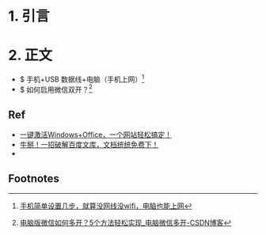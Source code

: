 # 1. 引言


# 2. 正文
- $ 手机+USB 数据线+电脑（手机上网）[^1]
- $ 如何启用微信双开？[^2]
## Ref
-  [一键激活Windows+Office，一个网站轻松搞定！](https://mp.weixin.qq.com/s/wJ0fgQj6qNNOgK6laEYjxA)
- [牛掰！一招破解百度文库，文档统统免费下！](https://mp.weixin.qq.com/s/JOZNhS0n8x_zNpGcc_NcXw)
- 
## Footnotes
[^1]: [手机简单设置几步，就算没网线没wifi，电脑也能上网](https://mp.weixin.qq.com/s/SaSzPPCJC8inBp0EF2ltYg)
[^2]: [电脑版微信如何多开？5个方法轻松实现_电脑微信多开-CSDN博客](https://blog.csdn.net/qq_46665317/article/details/131560060)
